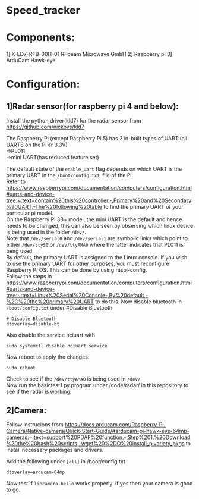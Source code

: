 # Speed_tracker

# Components:
1] K-LD7-RFB-00H-01 RFbeam Microwave GmbH
2] Raspberry pi
3] ArduCam Hawk-eye 

# Configuration:
## 1]Radar sensor(for raspberry pi 4 and below):

Install the python driver(kld7) for the radar sensor from https://github.com/nickovs/kld7

The Raspberry Pi (except Raspberry Pi 5) has 2 in-built types of UART:(all UARTS on the Pi ar 3.3V)  
	->PL011  
	->mini UART(has reduced feature set)  
  	
The default state of the `enable_uart` flag depends on which UART is the primary UART in the `/boot/config.txt `file of the Pi.   
Refer to https://www.raspberrypi.com/documentation/computers/configuration.html#uarts-and-device-tree:~:text=contain%20this%20controller.-,Primary%20and%20Secondary%20UART,-The%20following%20table to find the primary UART of your particular pi model.  
On the Raspberry Pi 3B+ model, the mini UART is the default and hence needs to be changed, this can also be seen by observing which linux device is being used in the folder `/dev/`.  
Note that `/dev/serial0` and `/dev/serial1` are symbolic links which point to either `/dev/ttyS0` or `/dev/ttyAMA0` where the latter indicates that PL011 is beng used.  
By default, the primary UART is assigned to the Linux console. If you wish to use the primary UART for other purposes, you must reconfigure Raspberry Pi OS. This can be done by using raspi-config.   
Follow the steps in https://www.raspberrypi.com/documentation/computers/configuration.html#uarts-and-device-tree:~:text=Linux%20Serial%20Console-,By%20default,-%2C%20the%20primary%20UART to do this.
Now disable bluetooth in `/boot/config.txt` under #Disable  Bluetooth  
```
# Disable Bluetooth
dtoverlay=disable-bt
```

Also disable the service hciuart with
```
sudo systemctl disable hciuart.service
```
Now reboot to apply the changes:
```
sudo reboot
```
Check to see if the `/dev/ttyAMA0` is being used in `/dev/`  
Now run the basictest1.py program under /code/radar/ in this repository to see if the radar is working.  
  

## 2]Camera:
Follow instrucions from https://docs.arducam.com/Raspberry-Pi-Camera/Native-camera/Quick-Start-Guide/#arducam-pi-hawk-eye-64mp-cameras:~:text=support%20PDAF%20function.-,Step%201.%20Download%20the%20bash%20scripts,-wget%20%2DO%20install_pivariety_pkgs to install necessary packages and drivers.

Add the following under `[all]` in /boot/config.txt
``` 
dtoverlay=arducam-64mp
 ```  
 Now test if `libcamera-hello` works properly. If yes then your camera is good to go.  